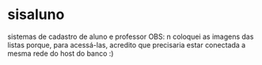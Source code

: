 # sisaluno
sistemas de cadastro de aluno e professor
OBS: n coloquei as imagens das listas porque, para acessá-las, acredito que precisaria estar conectada a mesma rede do host do banco :)
